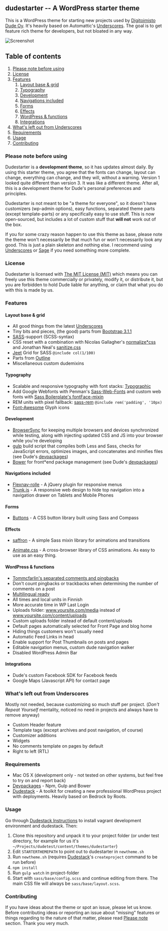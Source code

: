 ## dudestarter -- A WordPress starter theme

This is a WordPress theme for starting new projects used by [Digitoimisto Dude Oy](https://www.dude.fi). It's heavily based on Automattic's [Underscores](https://github.com/Automattic/_s). The goal is to get feature rich theme for developers, but not bloated in any way.

![](https://pbs.twimg.com/media/CMTIcEOXAAEEvf_.png:large "Screenshot")

## Table of contents

1. [Please note before using](#please-note-before-using)
2. [License](#license)
3. [Features](#features)
    1. [Layout base & grid](#layout-base--grid)
    2. [Typography](#typography)
    3. [Development](#development)
    4. [Navigations included](#navigations-included)
    5. [Forms](#forms)
    6. [Effects](#effects)
    7. [WordPress & functions](#wordpress--functions)
    8. [Integrations](#integrations)
4. [What's left out from Underscores](#whats-left-out-from-underscores)
5. [Requirements](#requirements)
6. [Usage](#usage)
6. [Contributing](#contributing)

### Please note before using

Dudestarter is a **development theme**, so it has updates almost daily. By using this starter theme, you agree that the fonts can change, layout can change, everything can change, and they will, without a warning. Version 1 looked quite different than version 3. It was like a different theme. After all, this is a development theme for Dude's personal preferences and principles.

Dudestarter is not meant to be "a theme for everyone", so it doesn't have customizers (wp-admin options), easy functions, separated theme parts (except template-parts) or any specifically easy to use stuff. This is now open-sourced, but includes a lot of custom stuff that **will not** work out of the box.

If you for some crazy reason happen to use this theme as base, please note the theme won't necessarily be that much fun or won't necessarily look any good. This is just a plain skeleton and nothing else. I recommend using [Underscores](https://github.com/Automattic/_s) or [Sage](https://roots.io/sage/) if you need something more complete.

### License

Dudestarter is licensed with [The MIT License (MIT)](http://choosealicense.com/licenses/mit/) which means you can freely use this theme commercially or privately, modify it, or distribute it, but you are forbidden to hold Dude liable for anything, or claim that what you do with this is made by us.

### Features

#### Layout base & grid

* All good things from the latest [Underscores](https://github.com/Automattic/_s)
* Tiny bits and pieces, (the good) parts from [Bootstrap 3.1.1](https://github.com/twbs/bootstrap)
* [SASS](http://sass-lang.com/)-support (SCSS-syntax)
* CSS reset with a combination with Nicolas Gallagher's [normalize*css](https://github.com/necolas/normalize.css/) and Jonathan Neal's [sanitize.css](https://github.com/jonathantneal/sanitize.css)
* [Jeet](https://github.com/mojotech/jeet) Grid for SASS `@include col(1/100)`
* Parts from [Outline](https://github.com/matt-harris/outline)
* Miscellaneous custom dudemixins

#### Typography

* Scalable and responsive typography with font stacks: [Typographic](https://github.com/corysimmons/typographic) 
* Add Google Webfonts with Penman's [Sass-Web-Fonts](https://github.com/penman/Sass-Web-Fonts) and custom web fonts with [Sass Boilerplate's fontFace-mixin](https://github.com/magnetikonline/sassboilerplate/blob/master/fontface.scss)
* REM units with pixel fallback: [sass-rem](https://github.com/pierreburel/sass-rem) `@include rem('padding', '10px)`
* [Font-Awesome](https://github.com/FortAwesome/Font-Awesome) Glyph icons

#### Development

* [BrowserSync](http://www.browsersync.io/) for keeping multiple browsers and devices synchronized while testing, along with injecting updated CSS and JS into your browser while you're developing
* [gulp](http://gulpjs.com/) build script that compiles both Less and Sass, checks for JavaScript errors, optimizes images, and concatenates and minifies files (see Dude's [devpackages](https://github.com/digitoimistodude/devpackages))
* [Bower](http://bower.io/) for front*end package management (see Dude's [devpackages](https://github.com/digitoimistodude/devpackages))

#### Navigations included

- [Flexnav-rolle](https://github.com/ronilaukkarinen/flexnav-rolle) - A jQuery plugin for responsive menus
- [Trunk.js](http://www.roblukedesign.com/trunk/trunk.html) - A responsive web design to hide top navigation into a navigation drawer on Tablets and Mobile Phones

#### Forms

* [Buttons](https://github.com/alexwolfe/Buttons) - A CSS button library built using Sass and Compass

#### Effects

* [saffron](https://github.com/colindresj/saffron) - A simple Sass mixin library for animations and transitions
- [Animate.css](http://daneden.github.io/animate.css/) - A cross-browser library of CSS animations. As easy to use as an easy thing.

#### WordPress & functions

* [Tommcfarlin's separated comments and pingbacks](https://gist.github.com/tommcfarlin/083f9a1212b872015e38)
* Don't count pingbacks or trackbacks when determining the number of comments on a post
* [Multilingual ready](https://roots.io/wpml/)
* All times and local units in Finnish
* More accurate time in WP Last Login
* Uploads folder: www.yoursite.com/media instead of www.yoursite.com/content/uploads
* Custom uploads folder instead of default content/uploads
* Default pages automatically selected for Front Page and blog home
* Hiding things customers won't usually need
* Automatic Feed Links in head
* Enable support for Post Thumbnails on posts and pages
* Editable navigation menus, custom dude navigation walker
* Disabled WordPress Admin Bar

#### Integrations 

* Dude's custom Facebook SDK for Facebook feeds
* Google Maps (Javascript API) for contact page

### What's left out from Underscores

Mostly not needed, because customizing so much stuff per project. (*Don't Repeat Yourself* mentality, noticed no need in projects and always have to remove anyway)

* Custom Header feature
* Template tags (except archives and post navigation, of course)
* Customizer additions
* Widgets
* No comments template on pages by default
* Right to left (RTL)

### Requirements

* Mac OS X (development only - not tested on other systems, but feel free to try on and report back)
* [Devpackages](https://github.com/digitoimistodude/devpackages) - Npm, Gulp and Bower
* [Dudestack](https://github.com/digitoimistodude/dudestack) - A toolkit for creating a new professional WordPress project with deployments. Heavily based on Bedrock by Roots.

### Usage

Go through [Dudestack Instructions](https://github.com/digitoimistodude/dudestack-instructions) to install vagrant development environment and dudestack. Then:

1. Clone this repository and unpack it to your project folder (or under test directory, for example for us it's `~/Projects/dudetest/content/themes/dudestarter`)
2. Edit `STARTERTHEMEPATH` to point out to dudestarter in `newtheme.sh`
3. Run `newtheme.sh` (requires [Dudestack](https://github.com/digitoimistodude/dudestack)'s `createproject` command to be run before)
4. `npm install`
5. Run `gulp watch` in project-folder
6. Start with `sass/base/config.scss` and continue editing from there. The main CSS file will always be `sass/base/layout.scss`.

### Contributing

If you have ideas about the theme or spot an issue, please let us know. Before contributing ideas or reporting an issue about "missing" features or things regarding to the nature of that matter, please read [Please note](#please-note-before-using) section. Thank you very much.
